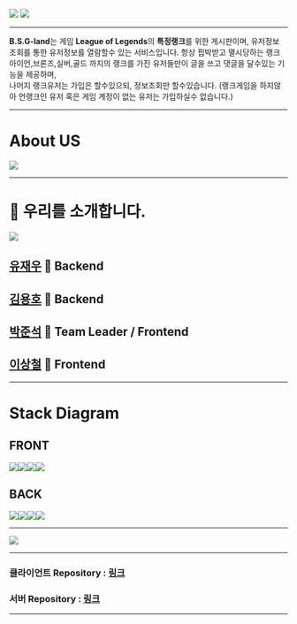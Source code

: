 ![](https://images.velog.io/images/pp8960/post/9bffb870-7a4f-4138-929e-b68a01d8904b/cooltext376116355185636.png)
![](https://ifh.cc/g/UJERS3.jpg)
___
**B.S.G-land**는 게임 **League of Legends**의 **특정랭크**를 위한 게시판이며, 유저정보 조회를 통한 유저정보를 열람할수 있는 서비스입니다.
항상 핍박받고 멸시당하는 랭크 아이언,브론즈,실버,골드 까지의 랭크를 가진 유저들만이 글을 쓰고 댓글을 달수있는 기능을 제공하며,<br>
나머지 랭크유저는 가입은 할수있으되, 정보조회만 할수있습니다. (랭크게임을 하지않아 언랭크인 유저 혹은 게임 계정이 없는 유저는 가입하실수 없습니다.)
___
# About US
![](https://ifh.cc/g/eqXtxA.gif)
___
# :information_desk_person: 우리를 소개합니다.
![](https://ifh.cc/g/mSk4YS.gif)

## [유재우](https://github.com/yuJaeWoo) 🏴 Backend
## [김용호](https://github.com/Yongho5580) 🏴 Backend
## [박준석](https://github.com/wnstjr0317) 🏁 Team Leader / Frontend
## [이상철](https://github.com/ning1315) 🏁 Frontend
___
# Stack Diagram<br>
## FRONT
![](https://img.shields.io/badge/FRONT-REACT-00AEFF?style=for-the-badge&logo=React)![](https://img.shields.io/badge/FRONT-REACTHOOKS-00AEFF?style=for-the-badge&logo=React)![](https://img.shields.io/badge/FRONT-REDUX-darkviolet?style=for-the-badge&logo=Redux)![](https://img.shields.io/badge/FRONT-REDUXTHUNK-darkviolet?style=for-the-badge&logo=Redux)
## BACK
![](https://img.shields.io/badge/BACK-NODEJS-339933?style=for-the-badge&logo=Node.js)![](https://img.shields.io/badge/BACK-MySQL-4479A1?style=for-the-badge&logo=MySQL)![](https://img.shields.io/badge/BACK-SEQUELIZE-3178C6?style=for-the-badge&logo=CodeSandbox)![](https://img.shields.io/badge/BACK-AWS-FF9900?style=for-the-badge&logo=Amazon)
___
![](https://ifh.cc/g/cRzwxu.jpg)
___
### 클라이언트 Repository : [링크](https://github.com/codestates/bsg-client/wiki)
### 서버 Repository : [링크](https://github.com/codestates/bsg-server)
___

